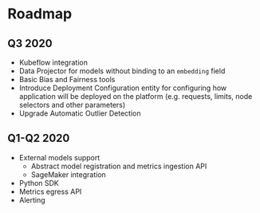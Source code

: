 # Roadmap

## Q3 2020

* Kubeflow integration
* Data Projector for models without binding to an `embedding` field
* Basic Bias and Fairness tools 
* Introduce Deployment Configuration entity for configuring how application will be deployed on the platform \(e.g. requests, limits, node selectors and other parameters\)
* Upgrade Automatic Outlier Detection

## Q1-Q2 2020

* External models support
  * Abstract model registration and metrics ingestion API
  * SageMaker integration
* Python SDK 
* Metrics egress API
* Alerting


